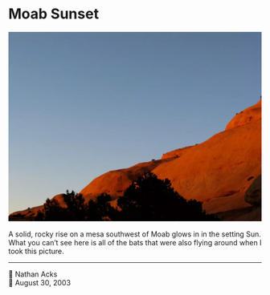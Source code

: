 # Moab Sunset

![A rocky rise glows blood red in the setting Sun](assets/2003-08-30-moab-sunset.webp)

A solid, rocky rise on a mesa southwest of Moab glows in in the setting Sun. What you can’t see here is all of the bats that were also flying around when I took this picture.

- - - -

<span aria-hidden="true">👤</span> Nathan Acks  
<span aria-hidden="true">📅</span> August 30, 2003
